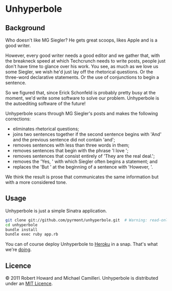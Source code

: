 Unhyperbole
================

Background
----------

Who doesn't like MG Siegler? He gets great scoops, likes Apple and is a good writer.

However, every good writer needs a good editor and we gather that, with the breakneck speed at which Techcrunch needs to write posts, people just don't have time to glance over his work. You see, as much as we love us some Siegler, we wish he'd just lay off the rhetorical questions. Or the three-word declarative statements. Or the use of conjunctions to begin a sentence.

So we figured that, since Erick Schonfeld is probably pretty busy at the moment, we'd write some software to solve our problem. Unhyperbole is the autoediting software of the future!

Unhyperbole scans through MG Siegler's posts and makes the following corrections:

- eliminates rhetorical questions;
- joins two sentences together if the second sentence begins with 'And' and the previous sentence did not contain 'and';
- removes sentences with less than three words in them;
- removes sentences that begin with the phrase 'I love ';
- removes sentences that consist entirely of 'They are the real deal.';
- removes the 'Yes, ' with which Siegler often begins a statement; and
- replaces the 'But ' at the beginning of a sentence with 'However, '.

We think the result is prose that communicates the same information but with a more considered tone.

Usage
-----

Unhyperbole is just a simple Sinatra application.

```bash
git clone git://github.com/pyrmont/unhyperbole.git  # Warning: read-only.
cd unhyperbole
bundle install
bundle exec ruby app.rb
```

You can of course deploy Unhyperbole to [Heroku](http://heroku.com/) in a snap. That's what we're [doing](http://unhyperbole.heroku.com/).

Licence
-------

&copy; 2011 Robert Howard and Michael Camilleri. Unhyperbole is distributed under an [MIT Licence](http://en.wikipedia.org/wiki/MIT_License).